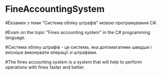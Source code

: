 # FineAccountingSystem

#Екзамен з теми "Система обліку штрафів" мовою програмування С#.

#Exam on the topic "Fines accounting system" in the C# programming language.

#Система обліку штрафів - це система, яка допомагатиме швидше і якісніше виконувати операції зі штрафами.

#The fines accounting system is a system that will help to perform operations with fines faster and better.
